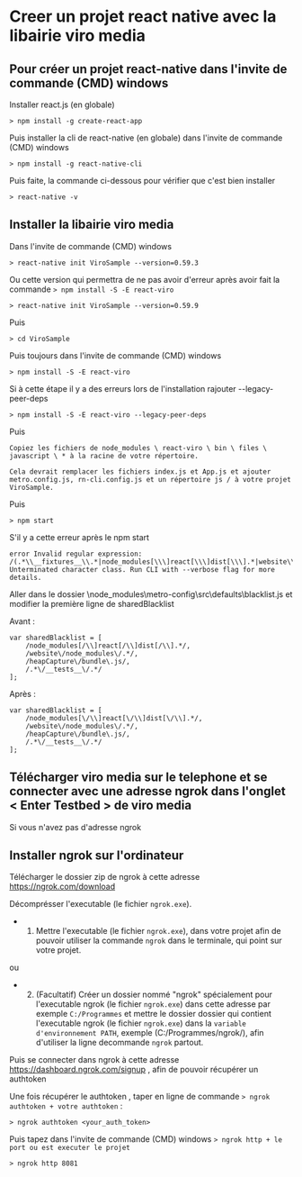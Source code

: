 # Creer un projet react native avec la libairie viro media

## Pour créer un projet react-native dans l'invite de commande (CMD) windows

Installer react.js (en globale)

    > npm install -g create-react-app

Puis installer la cli de react-native (en globale) dans l'invite de commande (CMD) windows

    > npm install -g react-native-cli

Puis faite, la commande ci-dessous pour vérifier que c'est bien installer 

    > react-native -v


## Installer la libairie viro media 

Dans l'invite de commande (CMD) windows

    > react-native init ViroSample --version=0.59.3

Ou cette version qui permettra de ne pas avoir d'erreur après avoir fait la commande `> npm install -S -E react-viro`

    > react-native init ViroSample --version=0.59.9

Puis 

    > cd ViroSample

Puis toujours dans l'invite de commande (CMD) windows

    > npm install -S -E react-viro

Si à cette étape il y a des erreurs lors de l'installation rajouter --legacy-peer-deps

    > npm install -S -E react-viro --legacy-peer-deps


Puis 


    Copiez les fichiers de node_modules \ react-viro \ bin \ files \ javascript \ * à la racine de votre répertoire.

    Cela devrait remplacer les fichiers index.js et App.js et ajouter metro.config.js, rn-cli.config.js et un répertoire js / à votre projet ViroSample.

Puis

    > npm start

S'il y a cette erreur après le npm start

    error Invalid regular expression: /(.*\\__fixtures__\\.*|node_modules[\\\]react[\\\]dist[\\\].*|website\\node_modules\\.*|heapCapture\\bundle\.js|.*\\__tests__\\.*)$/: Unterminated character class. Run CLI with --verbose flag for more details.

Aller dans le dossier \node_modules\metro-config\src\defaults\blacklist.js et modifier la première ligne de sharedBlacklist

Avant :

    var sharedBlacklist = [
        /node_modules[/\\]react[/\\]dist[/\\].*/,
        /website\/node_modules\/.*/,
        /heapCapture\/bundle\.js/,
        /.*\/__tests__\/.*/
    ];

Après :

    var sharedBlacklist = [
        /node_modules[\/\\]react[\/\\]dist[\/\\].*/,
        /website\/node_modules\/.*/,
        /heapCapture\/bundle\.js/,
        /.*\/__tests__\/.*/
    ];



## Télécharger viro media sur le telephone et se connecter avec une adresse ngrok dans l'onglet < Enter Testbed > de viro media

Si vous n'avez pas d'adresse ngrok

## Installer ngrok sur l'ordinateur

Télécharger le dossier zip de ngrok à cette adresse https://ngrok.com/download 

Décomprésser l'executable (le fichier `ngrok.exe`). 

- 1) Mettre l'executable (le fichier `ngrok.exe`), dans votre projet afin de pouvoir utiliser la commande `ngrok` dans le terminale, qui point sur votre projet.

ou

- 2) (Facultatif) Créer un dossier nommé "ngrok" spécialement pour l'executable ngrok (le fichier `ngrok.exe`) dans cette adresse par exemple `C:/Programmes` et mettre le dossier dossier qui contient l'executable ngrok (le fichier `ngrok.exe`) dans la `variable d'environnement PATH`, exemple (C:/Programmes/ngrok/), afin d'utiliser la ligne decommande `ngrok` partout. 

Puis se connecter dans ngrok à cette adresse https://dashboard.ngrok.com/signup , afin de pouvoir récupérer un authtoken

Une fois récupérer le authtoken , taper en ligne de commande `> ngrok authtoken + votre authtoken` :

    > ngrok authtoken <your_auth_token>

Puis tapez dans l'invite de commande (CMD) windows `> ngrok http + le port ou est executer le projet` 

    > ngrok http 8081